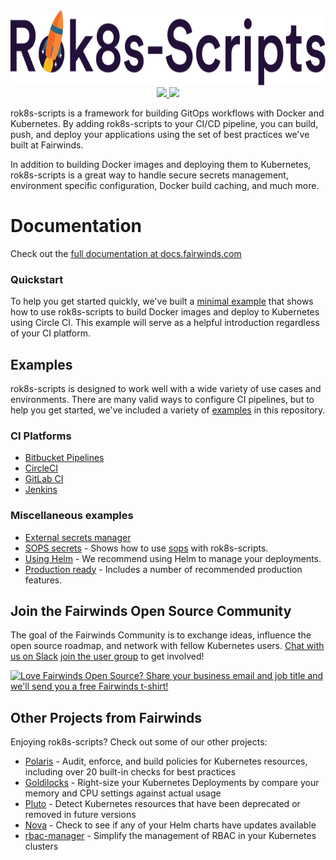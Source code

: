 <div align="center">
    <img src="/img/rok8s-logo.svg" height="120" alt="Rok8s Scripts" />
    <br>
    <a href="https://github.com/FairwindsOps/rok8s-scripts/releases">
        <img src="https://img.shields.io/github/v/release/FairwindsOps/rok8s-scripts">
    </a>
    <a href="https://join.slack.com/t/fairwindscommunity/shared_invite/zt-e3c6vj4l-3lIH6dvKqzWII5fSSFDi1g">
      <img src="https://img.shields.io/static/v1?label=Slack&message=Join+our+Community&color=4a154b&logo=slack">
    </a>
</div>

rok8s-scripts is a framework for building GitOps workflows with Docker and Kubernetes.
By adding rok8s-scripts to your CI/CD pipeline, you can build, push, and deploy your applications using the
set of best practices we've built at Fairwinds.

In addition to building Docker images and deploying them to Kubernetes, rok8s-scripts is a great way to handle
secure secrets management, environment specific configuration, Docker build caching, and much more.

# Documentation
Check out the [full documentation at docs.fairwinds.com](https://rok8s-scripts.docs.fairwinds.com/)

### Quickstart
To help you get started quickly, we've built a [minimal example](https://github.com/FairwindsOps/rok8s-scripts/tree/master/examples/minimal)
that shows how to use rok8s-scripts to build Docker images and deploy to Kubernetes
using Circle CI. This example will serve as a helpful introduction regardless of your CI platform.

## Examples

rok8s-scripts is designed to work well with a wide variety of use cases and environments.
There are many valid ways to configure CI pipelines, but to help you get started, we've included a variety of [examples](https://github.com/FairwindsOps/rok8s-scripts/tree/master/examples) in this repository.

### CI Platforms
- [Bitbucket Pipelines](https://github.com/FairwindsOps/rok8s-scripts/tree/master/examples/ci/bitbucket-pipelines.yml)
- [CircleCI](https://github.com/FairwindsOps/rok8s-scripts/tree/master/examples/ci/.circleci/config.yml)
- [GitLab CI](https://github.com/FairwindsOps/rok8s-scripts/tree/master/examples/ci/.gitlab-ci.yml)
- [Jenkins](https://github.com/FairwindsOps/rok8s-scripts/tree/master/examples/ci/Jenkinsfile)

### Miscellaneous examples
- [External secrets manager](https://github.com/FairwindsOps/rok8s-scripts/tree/master/examples/external-secrets-manager)
- [SOPS secrets](https://github.com/FairwindsOps/rok8s-scripts/tree/master/examples/minimal-sops-secrets) - Shows how to use [sops](https://github.com/mozilla/sops) with rok8s-scripts.
- [Using Helm](https://github.com/FairwindsOps/rok8s-scripts/tree/master/examples/helm) - We recommend using Helm to manage your deployments.
- [Production ready](https://github.com/FairwindsOps/rok8s-scripts/tree/master/examples/production-ready) - Includes a number of recommended production features.

<!-- Begin boilerplate -->
## Join the Fairwinds Open Source Community

The goal of the Fairwinds Community is to exchange ideas, influence the open source roadmap,
and network with fellow Kubernetes users.
[Chat with us on Slack](https://join.slack.com/t/fairwindscommunity/shared_invite/zt-e3c6vj4l-3lIH6dvKqzWII5fSSFDi1g)
[join the user group](https://www.fairwinds.com/open-source-software-user-group) to get involved!

<a href="https://www.fairwinds.com/t-shirt-offer?utm_source=rok8s-scripts&utm_medium=rok8s-scripts&utm_campaign=rok8s-scripts-tshirt">
  <img src="https://www.fairwinds.com/hubfs/Doc_Banners/Fairwinds_OSS_User_Group_740x125_v6.png" alt="Love Fairwinds Open Source? Share your business email and job title and we'll send you a free Fairwinds t-shirt!" />
</a>

## Other Projects from Fairwinds

Enjoying rok8s-scripts? Check out some of our other projects:
* [Polaris](https://github.com/FairwindsOps/Polaris) - Audit, enforce, and build policies for Kubernetes resources, including over 20 built-in checks for best practices
* [Goldilocks](https://github.com/FairwindsOps/Goldilocks) - Right-size your Kubernetes Deployments by compare your memory and CPU settings against actual usage
* [Pluto](https://github.com/FairwindsOps/Pluto) - Detect Kubernetes resources that have been deprecated or removed in future versions
* [Nova](https://github.com/FairwindsOps/Nova) - Check to see if any of your Helm charts have updates available
* [rbac-manager](https://github.com/FairwindsOps/rbac-manager) - Simplify the management of RBAC in your Kubernetes clusters
